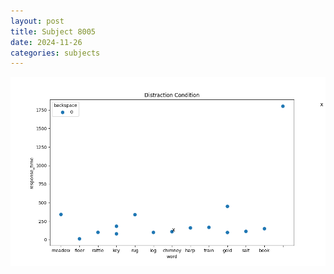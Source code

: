 ```yaml
---
layout: post
title: Subject 8005
date: 2024-11-26
categories: subjects
---
```


![](data/8005/run-11/8005_rt_acc_fuzzy_delay.png)
